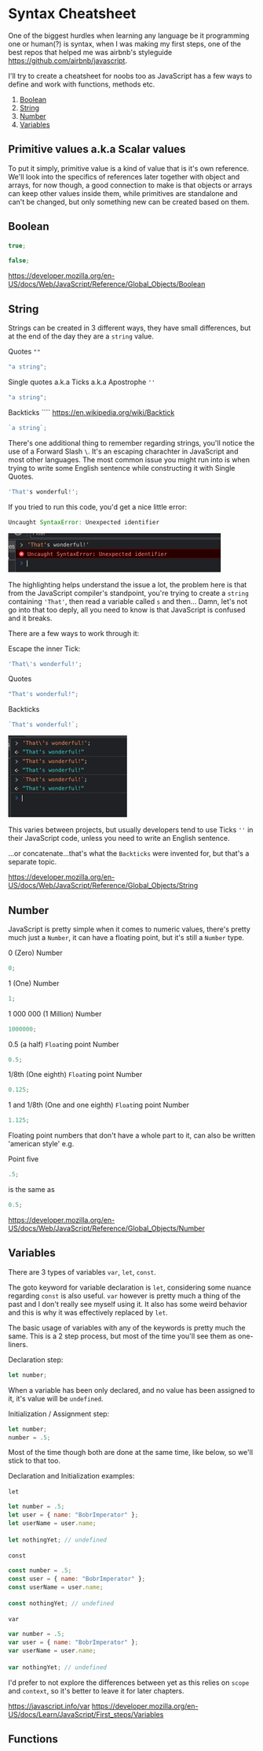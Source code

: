# Syntax Cheatsheet

One of the biggest hurdles when learning any language be it programming one or human(?) is syntax,
when I was making my first steps, one of the best repos that helped me was airbnb's styleguide https://github.com/airbnb/javascript.

I'll try to create a cheatsheet for noobs too as JavaScript has a few ways to define and work with functions, methods etc.

1. [Boolean](#boolean)
2. [String](#string)
3. [Number](#number)
4. [Variables](#variables)

## Primitive values a.k.a Scalar values

To put it simply, primitive value is a kind of value that is it's own reference.
We'll look into the specifics of references later together with object and arrays,
for now though, a good connection to make is that objects or arrays can keep other values inside them,
while primitives are standalone and can't be changed, but only something new can be created based on them.

## Boolean

```js
true;
```

```js
false;
```

https://developer.mozilla.org/en-US/docs/Web/JavaScript/Reference/Global_Objects/Boolean

## String

Strings can be created in 3 different ways, they have small differences, but at the end of the day they are a `string` value.

Quotes `""`

```js
"a string";
```

Single quotes a.k.a Ticks a.k.a Apostrophe `''`

```js
"a string";
```

Backticks ```` https://en.wikipedia.org/wiki/Backtick

```js
`a string`;
```

There's one additional thing to remember regarding strings, you'll notice the use of a Forward Slash `\`.
It's an escaping charachter in JavaScript and most other languages.
The most common issue you might run into is when trying to write some English sentence while constructing it with Single Quotes.

```js
'That's wonderful!';
```

If you tried to run this code, you'd get a nice little error:

```js
Uncaught SyntaxError: Unexpected identifier
```

![Single quotes error](./assets/oh-single-quotes-1.png)

The highlighting helps understand the issue a lot, the problem here is that from the JavaScript compiler's standpoint,
you're trying to create a `string` containing `'That'`, then read a variable called `s` and then...
Damn, let's not go into that too deply, all you need to know is that JavaScript is confused and it breaks.

There are a few ways to work through it:

Escape the inner Tick:

```js
'That\'s wonderful!';
```

Quotes

```js
"That's wonderful!";
```

Backticks

```js
`That's wonderful!`;
```

![Single quotes and escaping](./assets/oh-single-quotes-2.png)

This varies between projects, but usually developers tend to use Ticks `''` in their JavaScript code,
unless you need to write an English sentence.

...or concatenate...that's what the `Backticks` were invented for, but that's a separate topic.

https://developer.mozilla.org/en-US/docs/Web/JavaScript/Reference/Global_Objects/String

## Number

JavaScript is pretty simple when it comes to numeric values, there's pretty much just a `Number`, it can have a floating point, but it's still a `Number` type.

0 (Zero) Number

```js
0;
```

1 (One) Number

```js
1;
```

1 000 000 (1 Million) Number

```js
1000000;
```

0.5 (a half) `Float`ing point Number

```js
0.5;
```

1/8th (One eighth) `Float`ing point Number

```js
0.125;
```

1 and 1/8th (One and one eighth) `Float`ing point Number

```js
1.125;
```

Floating point numbers that don't have a whole part to it, can also be written 'american style' e.g.

Point five

```js
.5;
```

is the same as

```js
0.5;
```

https://developer.mozilla.org/en-US/docs/Web/JavaScript/Reference/Global_Objects/Number

## Variables

There are 3 types of variables `var`, `let`, `const`.

The goto keyword for variable declaration is `let`, considering some nuance regarding `const` is also useful.
`var` however is pretty much a thing of the past and I don't really see myself using it.
It also has some weird behavior and this is why it was effectively replaced by `let`.

The basic usage of variables with any of the keywords is pretty much the same.
This is a 2 step process, but most of the time you'll see them as one-liners.

Declaration step:

```js
let number;
```

When a variable has been only declared, and no value has been assigned to it, it's value will be `undefined`.

Initialization / Assignment step:

```js
let number;
number = .5;
```

Most of the time though both are done at the same time, like below, so we'll stick to that too.

Declaration and Initialization examples:

`let`
```js
let number = .5;
let user = { name: "BobrImperator" };
let userName = user.name; 

let nothingYet; // undefined
```

`const`
```js
const number = .5;
const user = { name: "BobrImperator" };
const userName = user.name;

const nothingYet; // undefined
```

`var`
```js
var number = .5;
var user = { name: "BobrImperator" };
var userName = user.name;

var nothingYet; // undefined
```

I'd prefer to not explore the differences between yet as this relies on `scope` and `context`, so it's better to leave it for later chapters.

https://javascript.info/var
https://developer.mozilla.org/en-US/docs/Learn/JavaScript/First_steps/Variables

## Functions
